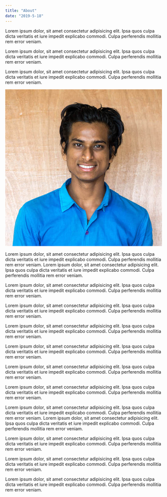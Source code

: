 ```yaml
---
title: "About"
date: "2019-5-18"
---
```


Lorem ipsum dolor, sit amet consectetur adipisicing elit. Ipsa quos culpa dicta veritatis et iure impedit explicabo commodi. Culpa perferendis mollitia rem error veniam. 

Lorem ipsum dolor, sit amet consectetur adipisicing elit. Ipsa quos culpa dicta veritatis et iure impedit explicabo commodi. Culpa perferendis mollitia rem error veniam. 

Lorem ipsum dolor, sit amet consectetur adipisicing elit. Ipsa quos culpa dicta veritatis et iure impedit explicabo commodi. Culpa perferendis mollitia rem error veniam. 

![Praveen Test Image](./../images/me.jpg)

Lorem ipsum dolor, sit amet consectetur adipisicing elit. Ipsa quos culpa dicta veritatis et iure impedit explicabo commodi. Culpa perferendis mollitia rem error veniam. 
Lorem ipsum dolor, sit amet consectetur adipisicing elit. Ipsa quos culpa dicta veritatis et iure impedit explicabo commodi. Culpa perferendis mollitia rem error veniam. 

Lorem ipsum dolor, sit amet consectetur adipisicing elit. Ipsa quos culpa dicta veritatis et iure impedit explicabo commodi. Culpa perferendis mollitia rem error veniam. 

Lorem ipsum dolor, sit amet consectetur adipisicing elit. Ipsa quos culpa dicta veritatis et iure impedit explicabo commodi. Culpa perferendis mollitia rem error veniam. 

Lorem ipsum dolor, sit amet consectetur adipisicing elit. Ipsa quos culpa dicta veritatis et iure impedit explicabo commodi. Culpa perferendis mollitia rem error veniam. 

Lorem ipsum dolor, sit amet consectetur adipisicing elit. Ipsa quos culpa dicta veritatis et iure impedit explicabo commodi. Culpa perferendis mollitia rem error veniam. 

Lorem ipsum dolor, sit amet consectetur adipisicing elit. Ipsa quos culpa dicta veritatis et iure impedit explicabo commodi. Culpa perferendis mollitia rem error veniam. 

Lorem ipsum dolor, sit amet consectetur adipisicing elit. Ipsa quos culpa dicta veritatis et iure impedit explicabo commodi. Culpa perferendis mollitia rem error veniam. 

Lorem ipsum dolor, sit amet consectetur adipisicing elit. Ipsa quos culpa dicta veritatis et iure impedit explicabo commodi. Culpa perferendis mollitia rem error veniam. 
Lorem ipsum dolor, sit amet consectetur adipisicing elit. Ipsa quos culpa dicta veritatis et iure impedit explicabo commodi. Culpa perferendis mollitia rem error veniam. 

Lorem ipsum dolor, sit amet consectetur adipisicing elit. Ipsa quos culpa dicta veritatis et iure impedit explicabo commodi. Culpa perferendis mollitia rem error veniam. 

Lorem ipsum dolor, sit amet consectetur adipisicing elit. Ipsa quos culpa dicta veritatis et iure impedit explicabo commodi. Culpa perferendis mollitia rem error veniam. 

Lorem ipsum dolor, sit amet consectetur adipisicing elit. Ipsa quos culpa dicta veritatis et iure impedit explicabo commodi. Culpa perferendis mollitia rem error veniam. 